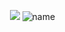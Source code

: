 ‎‎  ‎ ‎ ‎ ‎‎‎  ‎ ‎ ‎ ‎‎  ‎ ‎ ‎  ‎‎‎ ‎‎  ‎ ‎‎  ‎ ‎‎‎   ‎ ‎ ‎  ‎ ‎  ‎ ‎‎  ‎ ‎‎‎‎‎  ‎ ‎ ‎‎  ‎ ‎‎‎  ‎ ‎ ‎ ‎‎  ‎   ‎ ‎ ‎‎  ‎ ‎‎‎  ‎ ‎ ‎ ‎‎  ‎ ‎ ‎  ‎ ‎  ‎‎  ‎ ‎‎‎  ‎ ‎ ‎ ‎‎  ‎ ‎ ‎  ‎ ‎ ‎ ‎‎  ‎ ‎‎  ‎ ‎ ‎‎  ‎ ‎‎‎  ‎ ‎ ‎ ‎‎  ‎ ‎ ‎  ‎ ‎ ‎‎‎  ‎ ‎ ‎ ‎‎  ‎ ‎ ‎  ‎ ‎  ‎‎‎  ‎ ‎ ‎‎  ‎ ‎‎‎  ‎ ‎ ‎ ‎‎  ‎ ‎ ‎  ‎ ‎  ![](https://komarev.com/ghpvc/?username=fushiiguros&color=lightgray&style=plastic&label=‪♡)
![name](https://ik.imagekit.io/rmlbayysp/1748710866426-Untitled149_20250531175745_FKlcdo67k.png)
<p align="center">
